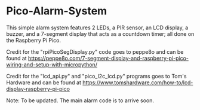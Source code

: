 # Pico-Alarm-System
This simple alarm system features 2 LEDs, a PIR sensor, an LCD display, a buzzer, and a 7-segment display that acts as a countdown timer; all done on the Raspberry Pi Pico. 

Credit for the "rpiPicoSegDisplay.py" code goes to peppe8o and can be found at https://peppe8o.com/7-segment-display-and-raspberry-pi-pico-wiring-and-setup-with-micropython/

Credit for the "lcd_api.py" and "pico_l2c_lcd.py" programs goes to Tom's Hardware and can be found at https://www.tomshardware.com/how-to/lcd-display-raspberry-pi-pico

Note: To be updated. The main alarm code is to arrive soon.
